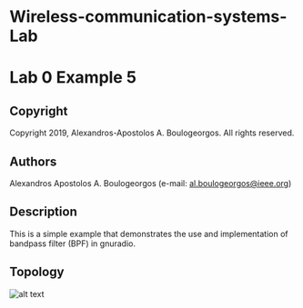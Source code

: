# Wireless-communication-systems-Lab
# Lab 0 Example 5

## Copyright
Copyright 2019, Alexandros-Apostolos A. Boulogeorgos. All rights reserved.

## Authors
Alexandros Apostolos A. Boulogeorgos (e-mail: al.boulogeorgos@ieee.org)

## Description  
This is a simple example that demonstrates the use and implementation of bandpass filter (BPF) in gnuradio. 

## Topology
![alt text](https://github.com/aboulogeorgos/Wireless-communication-systems-Lab/blob/master/Lab0/example6/example6.grc.png?raw=true)
